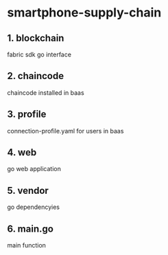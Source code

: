 # smartphone-supply-chain

## 1. blockchain

fabric sdk go interface

## 2. chaincode 

chaincode installed in baas

## 3. profile

connection-profile.yaml for users in baas

## 4. web

go web application

## 5. vendor 

go dependencyies

## 6. main.go

main function



